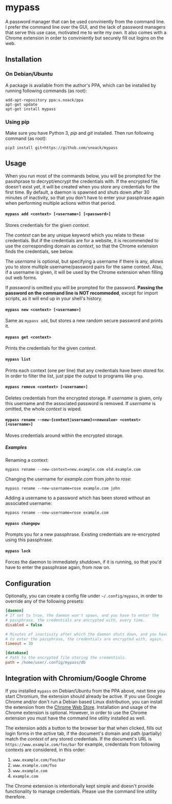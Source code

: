 mypass
======

A password manager that can be used conviniently from the command line. I
prefer the command line over the GUI, and the lack of password managers that
serve this use case, motivated me to write my own. It also comes with a Chrome
extension in order to conviniently but securely fill out logins on the web.


Installation
------------

### On Debian/Ubuntu

A package is available from the author's PPA, which can be installed by running
following commands (as root):

```
add-apt-repository ppa:s.noack/ppa
apt-get update
apt-get install mypass
```


### Using pip

Make sure you have Python 3, *pip* and *git* installed. Then run following
command (as root):

```
pip3 install git+https://github.com/snoack/mypass
```


Usage
-----

When you run most of the commands below, you will be prompted for the passhprase
to decrypt/encrypt the credentials with. If the encrypted file doesn't exist yet,
it will be created when you store any credentials for the first time.
By default, a daemon is spawned and shuts down after 30 minutes of inactivity,
so that you don't have to enter your passphrase again when performing multiple
actions within that period.


#### `mypass add <context> [<username>] [<password>]`

Stores credentials for the given *context*.

The *context* can be any unique keyword which you relate to these credentials. But
if the credentials are for a website, it is recommended to use the corresponding
domain as *context*, so that the Chrome extension finds the credentials, see below.

The *username* is optional, but specifying a username if there is any, allows you
to store multiple username/password pairs for the same context. Also, if a username
is given, it will be used by the Chrome extension when filling out web forms.

If *password* is omitted you will be prompted for the password. **Passing the
password on the command line is NOT recommeded**, except for import scripts,
as it will end up in your shell's history.


#### `mypass new <context> [<username>]`

Same as `mypass add`, but stores a new random secure password and prints it.


#### `mypass get <context>`

Prints the credentials for the given *context*.


#### `mypass list`

Prints each context (one per line) that any credentials have been stored for.
In order to filter the list, just pipe the output to programs like `grep`.


#### `mypass remove <context> [<username>]`

Deletes credentials from the encrypted storage. If *username* is given, only
this username and the associated password is removed. If *username* is omitted,
the whole *context* is wiped.


#### `mypass rename --new-{context|username}=<newvalue> <context> [<username>]`

Moves credentials around within the encrypted storage.


##### Examples

Renaming a context:

```
mypass rename --new-context=new.example.com old.example.com
```

Changing the username for *example.com* from *john* to *rose*:

```
mypass rename --new-username=rose example.com john
```

Adding a username to a password which has been stored without an associated username:

```
mypass rename --new-username=rose example.com
```


#### `mypass changepw`

Prompts you for a new passphrase. Existing credentials are re-encrypted
using this passphrase.


#### `mypass lock`

Forces the daemon to immediately shutdown, if it is running,
so that you'd have to enter the passphrase again, from now on.


Configuration
-------------

Optionally, you can create a config file under `~/.config/mypass`, in order to
override any of the following presets:

```ini
[daemon]
# If set to true, the daemon won't spawn, and you have to enter the
# passphrase, the credentials are encrypted with, every time.
disabled = false

# Minutes of inactivity after which the daemon shuts down, and you have
# to enter the passphrase, the credentials are encrypted with, again.
timeout = 30

[database]
# Path to the encrypted file storing the credentials.
path = /home/user/.config/mypass/db
```


Integration with Chromium/Google Chrome
---------------------------------------

If you installed `mypass` on Debian/Ubuntu from the PPA above, next time you
start Chromium, the extension should already be active. If you use Google Chrome
and/or don't run a Debian based Linux distribution, you can install the
extension from the [Chrome Web Store][1]. Installation and usage of the Chrome
extension is optional. However, in order to use the Chrome extension you must
have the command line utility installed as well.

The extension adds a button to the browser bar that when clicked, fills out login
forms in the active tab, if the document's domain and path (partially) match the
*context* of any stored credentials. If the document's URL is `https://www.example.com/foo/bar`
for example, credentials from following contexts are considered, in this order:

1. `www.example.com/foo/bar`
2. `www.example.com/foo`
3. `www.example.com`
4. `example.com`

The Chrome extension is intentionally kept simple and doesn't provide functionality
to manage credentials. Please use the command line utility therefore.


[1]: https://chrome.google.com/webstore/detail/mypass/ddbeciaedkkgeiaellofogahfcolmkka

